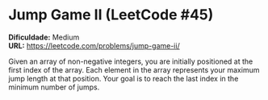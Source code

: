 # Jump Game II (LeetCode #45)

**Dificuldade:** Medium  
**URL:** https://leetcode.com/problems/jump-game-ii/

Given an array of non-negative integers, you are initially positioned at the first index of the array. Each element in the array represents your maximum jump length at that position. Your goal is to reach the last index in the minimum number of jumps.

